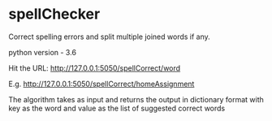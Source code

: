 # spellChecker
Correct spelling errors and split multiple joined words if any. 

python version - 3.6

Hit the URL: http://127.0.0.1:5050/spellCorrect/word

E.g. http://127.0.0.1:5050/spellCorrect/homeAssignment

The algorithm takes <word> as input and returns the output in dictionary format
with key as the word and value as the list of suggested correct words
